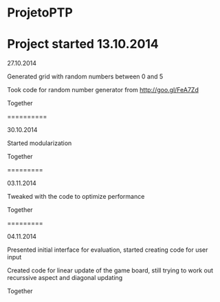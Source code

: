 ProjetoPTP
==========
Project started 13.10.2014
==========

27.10.2014

Generated grid with random numbers between 0 and 5

Took code for random number generator from http://goo.gl/FeA7Zd

Together

==========

30.10.2014

Started modularization

Together

=========

03.11.2014

Tweaked with the code to optimize performance

Together

=========

04.11.2014

Presented initial interface for evaluation, started creating code for user input

Created code for linear update of the game board, still trying to work out recurssive aspect and diagonal updating

Together

